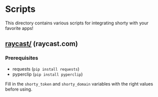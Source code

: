 # Scripts

This directory contains various scripts for integrating shorty with your favorite apps!

## [raycast/](raycast/) (raycast.com)

### Prerequisites

- requests (`pip install requests`)
- pyperclip (`pip install pyperclip`)

Fill in the `shorty_token` and `shorty_domain` variables with the right values before using.
